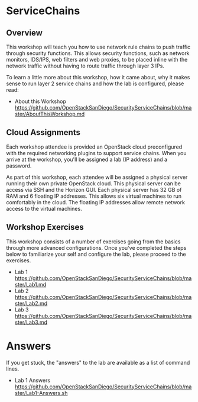 # ServiceChains

## Overview

This workshop will teach you how to use network rule chains to push traffic through security functions. This allows security functions, such as network monitors, IDS/IPS, web filters and web proxies, to be placed inline with the network traffic without having to route traffic through layer 3 IPs.

To learn a little more about this workshop, how it came about, why it makes sense to run layer 2 service chains and how the lab is configured, please read:

* About this Workshop https://github.com/OpenStackSanDiego/SecurityServiceChains/blob/master/AboutThisWorkshop.md

## Cloud Assignments

Each workshop attendee is provided an OpenStack cloud preconfigured with the required networking plugins to support service chains. When you arrive at the workshop, you'll be assigned a lab (IP address) and a password.

As part of this workshop, each attendee will be assigned a physical server running their own private OpenStack cloud. This physical server can be access via SSH and the Horizon GUI. Each physical server has 32 GB of RAM and 6 floating IP addresses. This allows six virtual machines to run comfortably in the cloud. The floating IP addresses allow remote network access to the virtual machines.

## Workshop Exercises

This workshop consists of a number of exercises going from the basics through more advanced configurations. Once you've completed the steps below to familiarize your self and configure the lab, please proceed to the exercises.

* Lab 1 https://github.com/OpenStackSanDiego/SecurityServiceChains/blob/master/Lab1.md
* Lab 2 https://github.com/OpenStackSanDiego/SecurityServiceChains/blob/master/Lab2.md
* Lab 3 https://github.com/OpenStackSanDiego/SecurityServiceChains/blob/master/Lab3.md

# Answers

If you get stuck, the "answers" to the lab are available as a list of command lines.

* Lab 1 Answers https://github.com/OpenStackSanDiego/SecurityServiceChains/blob/master/Lab1-Answers.sh



